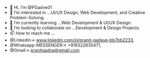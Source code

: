 - 👋 Hi, I’m @PGadve01
- 👀 I’m interested in ...UI/UX Design, Web Development, and Creative Problem-Solving.
- 🌱 I’m currently learning ...Web Development & UI/UX Design.
- 💞️ I’m looking to collaborate on ...Development & Design Projects.
- 📫 How to reach me ...
- @Linkedin-> www.linkedin.com/in/pranit-gadave-bb7bb2233,
- @Whatsapp-MESSENGER-> +919322635471,
- @Gmail-> pranitgadve@gmail.com

<!---
PGadve01/PGadve01 is a ✨ special ✨ repository because its `README.md` (this file) appears on your GitHub profile.
You can click the Preview link to take a look at your changes.
--->
